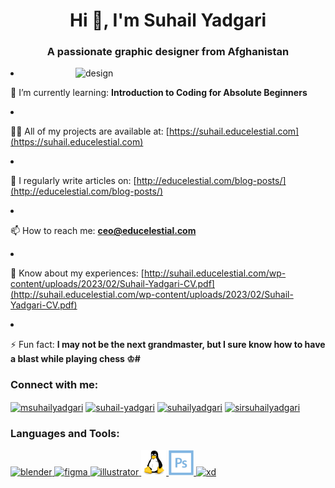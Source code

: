 
<h1 align="center">Hi 👋, I'm Suhail Yadgari</h1>
<h3 align="center">A passionate graphic designer from Afghanistan</h3>
<img align="right" alt="design" width="400" src="https://cdn.dribbble.com/users/461802/screenshots/4753031/media/4711ad8d0ba0dcd367061aa7841f8107.gif"

- 🌱 I’m currently learning: **Introduction to Coding for Absolute Beginners**

- 👨‍💻 All of my projects are available at: [https://suhail.educelestial.com](https://suhail.educelestial.com)

- 📝 I regularly write articles on: [http://educelestial.com/blog-posts/](http://educelestial.com/blog-posts/)

- 📫 How to reach me: **ceo@educelestial.com**

- 📄 Know about my experiences: [http://suhail.educelestial.com/wp-content/uploads/2023/02/Suhail-Yadgari-CV.pdf](http://suhail.educelestial.com/wp-content/uploads/2023/02/Suhail-Yadgari-CV.pdf)

- ⚡ Fun fact: **I may not be the next grandmaster, but I sure know how to have a blast while playing chess ♔#**


<h3 align="left">Connect with me:</h3>
<p align="left">
<a href="https://twitter.com/msuhailyadgari" target="blank"><img align="center" src="https://raw.githubusercontent.com/rahuldkjain/github-profile-readme-generator/master/src/images/icons/Social/twitter.svg" alt="msuhailyadgari" height="30" width="40" /></a>
<a href="https://linkedin.com/in/suhail-yadgari" target="blank"><img align="center" src="https://raw.githubusercontent.com/rahuldkjain/github-profile-readme-generator/master/src/images/icons/Social/linked-in-alt.svg" alt="suhail-yadgari" height="30" width="40" /></a>
<a href="https://fb.com/suhailyadgari" target="blank"><img align="center" src="https://raw.githubusercontent.com/rahuldkjain/github-profile-readme-generator/master/src/images/icons/Social/facebook.svg" alt="suhailyadgari" height="30" width="40" /></a>
<a href="https://instagram.com/sirsuhailyadgari" target="blank"><img align="center" src="https://raw.githubusercontent.com/rahuldkjain/github-profile-readme-generator/master/src/images/icons/Social/instagram.svg" alt="sirsuhailyadgari" height="30" width="40" /></a>
</p>

<h3 align="left">Languages and Tools:</h3>
<p align="left"> <a href="https://www.blender.org/" target="_blank" rel="noreferrer"> <img src="https://download.blender.org/branding/community/blender_community_badge_white.svg" alt="blender" width="40" height="40"/> </a> <a href="https://www.figma.com/" target="_blank" rel="noreferrer"> <img src="https://www.vectorlogo.zone/logos/figma/figma-icon.svg" alt="figma" width="40" height="40"/> </a> <a href="https://www.adobe.com/in/products/illustrator.html" target="_blank" rel="noreferrer"> <img src="https://www.vectorlogo.zone/logos/adobe_illustrator/adobe_illustrator-icon.svg" alt="illustrator" width="40" height="40"/> </a> <a href="https://www.linux.org/" target="_blank" rel="noreferrer"> <img src="https://raw.githubusercontent.com/devicons/devicon/master/icons/linux/linux-original.svg" alt="linux" width="40" height="40"/> </a> <a href="https://www.photoshop.com/en" target="_blank" rel="noreferrer"> <img src="https://raw.githubusercontent.com/devicons/devicon/master/icons/photoshop/photoshop-line.svg" alt="photoshop" width="40" height="40"/> </a> <a href="https://www.adobe.com/products/xd.html" target="_blank" rel="noreferrer"> <img src="https://cdn.worldvectorlogo.com/logos/adobe-xd.svg" alt="xd" width="40" height="40"/> </a> </p>

